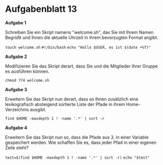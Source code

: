 # Aufgabenblatt 13

**Aufgabe 1**

Schreiben Sie ein Skript namens "welcome.sh", das Sie mit Ihrem Namen Begrüßt und Ihnen die aktuelle Uhrzeit in ihrem bevorzugten Format angibt.

`touch welcome.sh`
`#!/bin/bash`
`echo "Hallo $USER, es ist $(date +%T)"`

**Aufgabe 2**

Modifizieren Sie das Skript derart, dass Sie und die Mitglieder Ihrer Gruppe es ausführen können.

`chmod 774 welcome.sh`


**Aufgabe 3**

Erweitern Sie das Skript nun derart, dass es Ihnen zusätzlich eine lexikografisch absteigend sortierte Liste der Pfade in ihrem Home-Verzeichnis ausgibt.

`find $HOME -maxdepth 1 ! -name '.*' | sort -r`


**Aufgabe 4**

Erweitern Sie das Skript nun so, dass die Pfade aus 3. in einer Variable gespeichert werden. Wie schaffen Sie es, dass jeder Pfad in einer eigenen Zeile steht?

`test=$(find $HOME -maxdepth 1 ! -name '.*' | sort -r)`
`echo "$test"`

